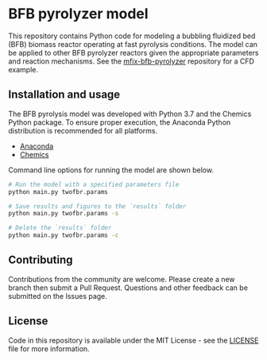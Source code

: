 # BFB pyrolyzer model

This repository contains Python code for modeling a bubbling fluidized bed (BFB) biomass reactor operating at fast pyrolysis conditions. The model can be applied to other BFB pyrolyzer reactors given the appropriate parameters and reaction mechanisms. See the [mfix-bfb-pyrolyzer](https://github.com/ccpcode/mfix-bfb-pyrolyzer) repository for a CFD example.

## Installation and usage

The BFB pyrolysis model was developed with Python 3.7 and the Chemics Python package. To ensure proper execution, the Anaconda Python distribution is recommended for all platforms.

- [Anaconda](https://www.anaconda.com/distribution/)
- [Chemics](https://chemics.github.io)

Command line options for running the model are shown below.

```bash
# Run the model with a specified parameters file
python main.py twofbr.params

# Save results and figures to the `results` folder
python main.py twofbr.params -s

# Delete the `results` folder
python main.py twofbr.params -c
```

## Contributing

Contributions from the community are welcome. Please create a new branch then submit a Pull Request. Questions and other feedback can be submitted on the Issues page.

## License

Code in this repository is available under the MIT License - see the [LICENSE](LICENSE) file for more information.
